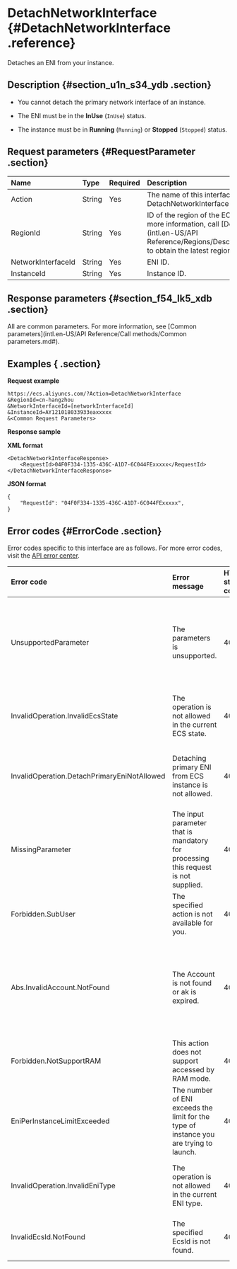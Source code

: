 # DetachNetworkInterface {#DetachNetworkInterface .reference}

Detaches an ENI from your instance.

## Description {#section_u1n_s34_ydb .section}

-   You cannot detach the primary network interface of an instance.

-   The ENI must be in the **InUse** \(`InUse`\) status.

-   The instance must be in **Running** \(`Running`\) or **Stopped** \(`Stopped`\) status.


## Request parameters {#RequestParameter .section}

|Name|Type|Required|Description|
|:---|:---|:-------|:----------|
|Action|String|Yes|The name of this interface. Value: DetachNetworkInterface|
|RegionId|String|Yes|ID of the region of the ECS instance. For more information, call [DescribeRegions](intl.en-US/API Reference/Regions/DescribeRegions.md#) to obtain the latest region list.|
|NetworkInterfaceId|String|Yes|ENI ID.|
|InstanceId|String|Yes|Instance ID.|

## Response parameters {#section_f54_lk5_xdb .section}

All are common parameters. For more information, see [Common parameters](intl.en-US/API Reference/Call methods/Common parameters.md#).

## Examples { .section}

**Request example** 

```
https://ecs.aliyuncs.com/?Action=DetachNetworkInterface
&RegionId=cn-hangzhou
&NetworkInterfaceId=[networkInterfaceId]
&InstanceId=AY121018033933eaxxxxx
&<Common Request Parameters>
```

**Response sample** 

**XML format**

```
<DetachNetworkInterfaceResponse>
    <RequestId>04F0F334-1335-436C-A1D7-6C044FExxxxx</RequestId>
</DetachNetworkInterfaceResponse>
```

 **JSON format** 

```
{
    "RequestId": "04F0F334-1335-436C-A1D7-6C044FExxxxx",
}
```

## Error codes {#ErrorCode .section}

Error codes specific to this interface are as follows. For more error codes, visit the [API error center](https://error-center.alibabacloud.com/status/product/Ecs).

|Error code|Error message|HTTP status code|Description|
|:---------|:------------|:---------------|:----------|
|UnsupportedParameter|The parameters is unsupported.|400|The specified parameter does not exist. Alternatively, the specified parameter is not supported.|
|InvalidOperation.InvalidEcsState|The operation is not allowed in the current ECS state.|400|The specified action failed due to the status of the instance.|
|InvalidOperation.DetachPrimaryEniNotAllowed|Detaching primary ENI from ECS instance is not allowed.|400|You cannot detach the primary network interface from an ECS instance.|
|MissingParameter|The input parameter that is mandatory for processing this request is not supplied.|400|You must specify the required parameter.|
|Forbidden.SubUser|The specified action is not available for you.|403|Ram users are not allowed to perform this operation.|
|Abs.InvalidAccount.NotFound|The Account is not found or ak is expired.|403|The specified Alibaba Cloud account does not exist. Alternatively, your AccessKey expires.|
|Forbidden.NotSupportRAM|This action does not support accessed by RAM mode.|403|Ram users are not allowed to perform this operation.|
|EniPerInstanceLimitExceeded|The number of ENI exceeds the limit for the type of instance you are trying to launch.|403|The maximum number of ENI in the specified region is exceeded.|
|InvalidOperation.InvalidEniType|The operation is not allowed in the current ENI type.|403|The specified action failed due to the type of the ENI.|
|InvalidEcsId.NotFound|The specified EcsId is not found.|404|The specified instance Id does not exist.|

